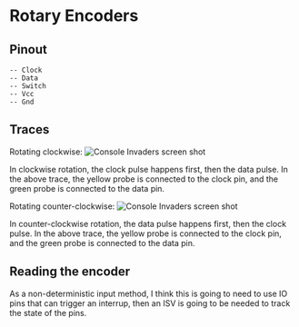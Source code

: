 # Rotary Encoders
## Pinout
```
-- Clock
-- Data
-- Switch
-- Vcc
-- Gnd
```
## Traces
Rotating clockwise:
![Console Invaders screen shot](https://github.com/geoffbennett/rotaryencoder/blob/master/CW-Yellow-Clock--Green-Data.PNG)

In clockwise rotation, the clock pulse happens first, then the data pulse. In the above trace, the yellow probe is connected to the clock pin, and the green probe is connected to the data pin.

Rotating counter-clockwise:
![Console Invaders screen shot](https://github.com/geoffbennett/rotaryencoder/blob/master/CCW-Yellow-Clock--Green-Data.PNG)

In counter-clockwise rotation, the data pulse happens first, then the clock pulse. In the above trace, the yellow probe is connected to the clock pin, and the green probe is connected to the data pin.

## Reading the encoder
As a non-deterministic input method, I think this is going to need to use IO pins that can trigger an interrup, then an ISV is going to be needed to track the state of the pins.
